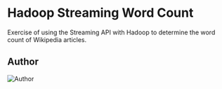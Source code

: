 # Hadoop Streaming Word Count

Exercise of using the Streaming API with Hadoop to determine the word count of Wikipedia articles.

## Author

![Author](https://andrejanesic.com/git-signature.png)